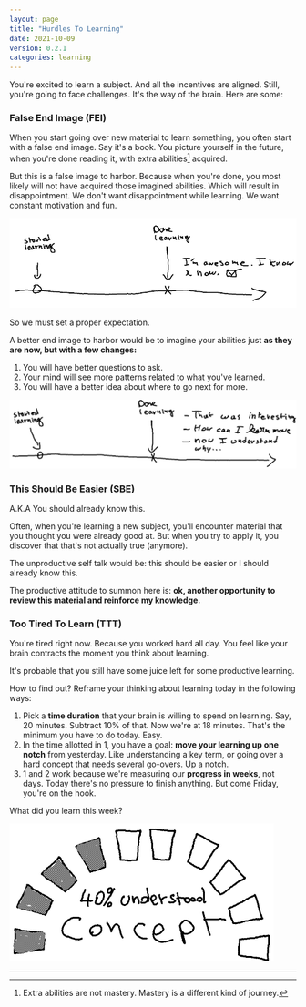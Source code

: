 ```yaml
---
layout: page
title: "Hurdles To Learning"
date: 2021-10-09
version: 0.2.1
categories: learning
---
```


You're excited to learn a subject. And all the incentives are aligned. Still, you're going to
face challenges. It's the way of the brain. Here are some:

### False End Image (FEI)

When you start going over new material to learn something, you often start with a false end image. Say it's a book.
You picture yourself in the future, when you're done reading it, with extra abilities[^1] acquired.

But this is a false image to harbor. Because when you're done, you most likely will not have acquired those imagined abilities.
Which will result in disappointment. We don't want disappointment while learning. We want constant motivation and fun.

![end image v1](/assets/learning-end-image-v1.png)

So we must set a proper expectation.

A better end image to harbor would be to imagine your abilities just **as they are now, but with a few changes:**

1. You will have better questions to ask.
2. Your mind will see more patterns related to what you've learned.
3. You will have a better idea about where to go next for more.

![end image v2](/assets/learning-end-image-v2.png)

### This Should Be Easier (SBE)

A.K.A You should already know this.

Often, when you're learning a new subject, you'll encounter material that you thought you were already
good at. But when you try to apply it, you discover that that's not actually true (anymore).

The unproductive self talk would be: this should be easier or I should already know this.

The productive attitude to summon here is: **ok, another opportunity to review this material and reinforce my knowledge.**

### Too Tired To Learn (TTT)

You're tired right now. Because you worked hard all day. You feel like your brain contracts the moment you think
about learning.

It's probable that you still have some juice left for some productive learning.

How to find out? Reframe your thinking about learning today in the following ways:

1. Pick a **time duration** that your brain is willing to spend on learning.
   Say, 20 minutes. Subtract 10% of that. Now we're at 18 minutes. That's
   the minimum you have to do today. Easy.
2. In the time allotted in 1, you have a goal: **move your learning up one notch**
   from yesterday. Like understanding a key term, or going over a hard
   concept that needs several go-overs. Up a notch.
3. 1 and 2 work because we're measuring our **progress in weeks**, not days. Today
   there's no pressure to finish anything. But come Friday, you're on the hook.

What did you learn this week?

![concept](/assets/concept-40.png)

---

[^1]: Extra abilities are not mastery. Mastery is a different kind of journey.
